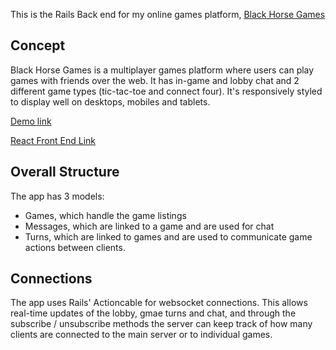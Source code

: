 This is the Rails Back end for my online games platform, [Black Horse Games](https://black-horse-games.netlify.app/)

## Concept

Black Horse Games is a multiplayer games platform where users can play games with friends over the web. It has in-game and lobby chat and 2 different game types (tic-tac-toe and connect four). It's responsively styled to display well on desktops, mobiles and tablets.

[Demo link](https://www.youtube.com/watch?v=RVxXg_gi2ts&feature=youtu.be)

[React Front End Link](https://github.com/jsymondst/MOD05-Project-Frontend)

## Overall Structure

The app has 3 models:

-   Games, which handle the game listings
-   Messages, which are linked to a game and are used for chat
-   Turns, which are linked to games and are used to communicate game actions between clients.

## Connections

The app uses Rails' Actioncable for websocket connections. This allows real-time updates of the lobby, gmae turns and chat, and through the subscribe / unsubscribe methods the server can keep track of how many clients are connected to the main server or to individual games.
